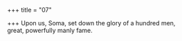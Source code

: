 +++
title = "07"

+++
Upon us, Soma, set down the glory of a hundred men,  
great, powerfully manly fame.  